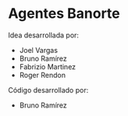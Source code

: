 # Agentes Banorte

Idea desarrollada por:
- Joel Vargas
- Bruno Ramírez
- Fabrizio Martinez
- Roger Rendon

Código desarrollado por:
- Bruno Ramírez
